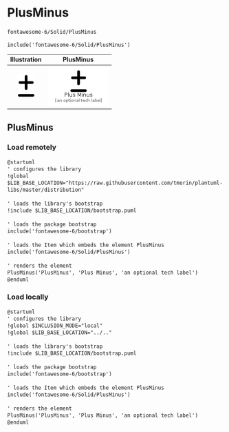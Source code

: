 # PlusMinus


```text
fontawesome-6/Solid/PlusMinus
```

```text
include('fontawesome-6/Solid/PlusMinus')
```



| Illustration | PlusMinus |
| :---: | :---: |
| ![illustration for Illustration](../../fontawesome-6/Solid/PlusMinus.png) | ![illustration for PlusMinus](../../fontawesome-6/Solid/PlusMinus.Local.png) |




## PlusMinus

### Load remotely
```plantuml
@startuml
' configures the library
!global $LIB_BASE_LOCATION="https://raw.githubusercontent.com/tmorin/plantuml-libs/master/distribution"

' loads the library's bootstrap
!include $LIB_BASE_LOCATION/bootstrap.puml

' loads the package bootstrap
include('fontawesome-6/bootstrap')

' loads the Item which embeds the element PlusMinus
include('fontawesome-6/Solid/PlusMinus')

' renders the element
PlusMinus('PlusMinus', 'Plus Minus', 'an optional tech label')
@enduml
```

### Load locally
```plantuml
@startuml
' configures the library
!global $INCLUSION_MODE="local"
!global $LIB_BASE_LOCATION="../.."

' loads the library's bootstrap
!include $LIB_BASE_LOCATION/bootstrap.puml

' loads the package bootstrap
include('fontawesome-6/bootstrap')

' loads the Item which embeds the element PlusMinus
include('fontawesome-6/Solid/PlusMinus')

' renders the element
PlusMinus('PlusMinus', 'Plus Minus', 'an optional tech label')
@enduml
```

